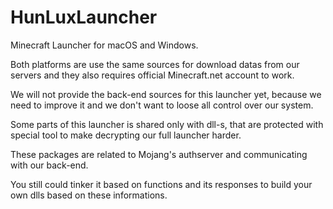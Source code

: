 # HunLuxLauncher
Minecraft Launcher for macOS and Windows.

Both platforms are use the same sources for download datas from our servers and they also requires official Minecraft.net account to work.

We will not provide the back-end sources for this launcher yet, because we need to improve it and we don't want to loose all control over our system.

Some parts of this launcher is shared only with dll-s, that are protected with special tool to make decrypting our full launcher harder.

These packages are related to Mojang's authserver and communicating with our back-end.

You still could tinker it based on functions and its responses to build your own dlls based on these informations.


